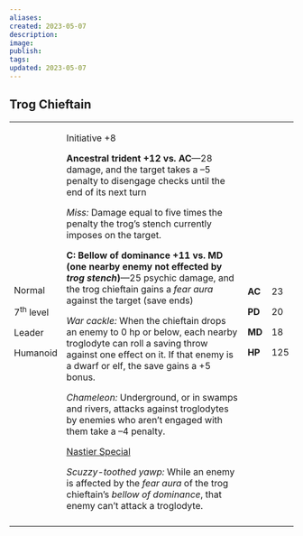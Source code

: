 ```yaml
---
aliases: 
created: 2023-05-07
description: 
image: 
publish: 
tags: 
updated: 2023-05-07
---
```


## Trog Chieftain

<table>
<colgroup>
<col style="width: 16%" />
<col style="width: 71%" />
<col style="width: 5%" />
<col style="width: 6%" />
</colgroup>
<tbody>
<tr class="odd">
<td><p>Normal</p>
<p>7<sup>th</sup> level</p>
<p>Leader</p>
<p>Humanoid</p></td>
<td><p>Initiative +8</p>
<p><strong>Ancestral trident +12 vs. AC</strong>—28 damage, and the
target takes a –5 penalty to disengage checks until the end of its next
turn</p>
<p><em>Miss:</em> Damage equal to five times the penalty the trog’s
stench currently imposes on the target.</p>
<p><strong>C: Bellow of dominance +11 vs. MD (one nearby enemy not
effected by <em>trog stench</em>)</strong>—25 psychic damage, and the
trog chieftain gains a <em>fear aura</em> against the target (save
ends)</p>
<p><em>War cackle:</em> When the chieftain drops an enemy to 0 hp or
below, each nearby troglodyte can roll a saving throw against one effect
on it. If that enemy is a dwarf or elf, the save gains a +5 bonus.</p>
<p><em>Chameleon:</em> Underground, or in swamps and rivers, attacks
against troglodytes by enemies who aren’t engaged with them take a –4
penalty.</p>
<p><u>Nastier Special</u></p>
<p><em>Scuzzy-toothed yawp:</em> While an enemy is affected by the
<em>fear aura</em> of the trog chieftain’s <em>bellow of dominance</em>,
that enemy can’t attack a troglodyte.</p></td>
<td><p><strong>AC</strong></p>
<p><strong>PD</strong></p>
<p><strong>MD</strong></p>
<p><strong>HP</strong></p></td>
<td><p>23</p>
<p>20</p>
<p>18</p>
<p>125</p></td>
</tr>
<tr class="even">
<td></td>
<td></td>
<td></td>
<td></td>
</tr>
</tbody>
</table>

